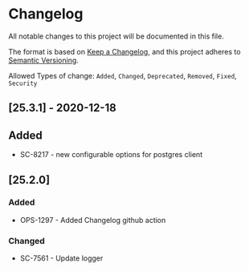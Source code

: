 # Changelog

All notable changes to this project will be documented in this file.

The format is based on [Keep a Changelog](https://keepachangelog.com/en/1.0.0/),
and this project adheres to [Semantic Versioning](https://semver.org/spec/v2.0.0.html).

Allowed Types of change: `Added`, `Changed`, `Deprecated`, `Removed`, `Fixed`, `Security`

## [25.3.1] - 2020-12-18

## Added

- SC-8217 - new configurable options for postgres client

## [25.2.0]

### Added

 - OPS-1297 - Added Changelog github action

### Changed

- SC-7561 - Update logger